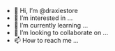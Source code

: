 - 👋 Hi, I’m @draxiestore
- 👀 I’m interested in ...
- 🌱 I’m currently learning ...
- 💞️ I’m looking to collaborate on ...
- 📫 How to reach me ...

<!---
Draxie Store is an online ecommerce website that has all you need to be shining at all season’s 💃 blazers🧥for the family party, hot dresses👗for the office party or a parties🎉 – elegant skirts and cool tops👚 beach and pool parties, eye catching bags 👜and shoes 👠👢👟Find the perfect outfit for any event! we've got something for every woman and style
--->
